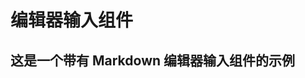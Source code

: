 # 编辑器输入组件

## 这是一个带有 Markdown 编辑器输入组件的示例

<VerRichEditor />

<script setup>
import {VerRichEditor} from '@versakit/markdown-vue'
import "@versakit/markdown-vue/dist/markdown-vue.css"
</script>
